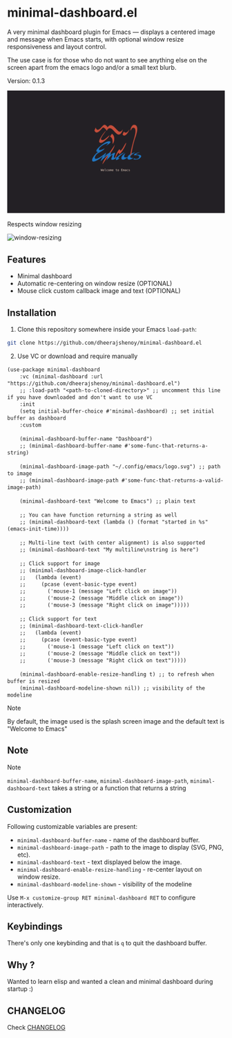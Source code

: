 # minimal-dashboard.el

A very minimal dashboard plugin for Emacs — displays a centered image
and message when Emacs starts, with optional window resize
responsiveness and layout control.

The use case is for those who do not want to see anything else on the
screen apart from the emacs logo and/or a small text blurb.

Version: 0.1.3

![screenshot](screenshot.png)

Respects window resizing

![window-resizing](resizing.gif)

## Features

- Minimal dashboard
- Automatic re-centering on window resize (OPTIONAL)
- Mouse click custom callback image and text (OPTIONAL)

## Installation

1. Clone this repository somewhere inside your Emacs `load-path`:

```sh
git clone https://github.com/dheerajshenoy/minimal-dashboard.el
```

2. Use VC or download and require manually

```elisp
(use-package minimal-dashboard
    :vc (minimal-dashboard :url "https://github.com/dheerajshenoy/minimal-dashboard.el")
    ;; :load-path "<path-to-cloned-directory>" ;; uncomment this line if you have downloaded and don't want to use VC
    :init
    (setq initial-buffer-choice #'minimal-dashboard) ;; set initial buffer as dashboard
    :custom

    (minimal-dashboard-buffer-name "Dashboard")
    ;; (minimal-dashboard-buffer-name #'some-func-that-returns-a-string)

    (minimal-dashboard-image-path "~/.config/emacs/logo.svg") ;; path to image
    ;; (minimal-dashboard-image-path #'some-func-that-returns-a-valid-image-path)

    (minimal-dashboard-text "Welcome to Emacs") ;; plain text

    ;; You can have function returning a string as well
    ;; (minimal-dashboard-text (lambda () (format "started in %s" (emacs-init-time))))

    ;; Multi-line text (with center alignment) is also supported
    ;; (minimal-dashboard-text "My multiline\nstring is here")

    ;; Click support for image
    ;; (minimal-dashboard-image-click-handler
    ;;   (lambda (event)
    ;;     (pcase (event-basic-type event)
    ;;       ('mouse-1 (message "Left click on image"))
    ;;       ('mouse-2 (message "Middle click on image"))
    ;;       ('mouse-3 (message "Right click on image")))))

    ;; Click support for text
    ;; (minimal-dashboard-text-click-handler
    ;;   (lambda (event)
    ;;     (pcase (event-basic-type event)
    ;;       ('mouse-1 (message "Left click on text"))
    ;;       ('mouse-2 (message "Middle click on text"))
    ;;       ('mouse-3 (message "Right click on text")))))

    (minimal-dashboard-enable-resize-handling t) ;; to refresh when buffer is resized
    (minimal-dashboard-modeline-shown nil)) ;; visibility of the modeline
```

> [!NOTE]
> By default, the image used is the splash screen image and the default text is "Welcome to Emacs"

## Note

> [!NOTE]
> `minimal-dashboard-buffer-name`, `minimal-dashboard-image-path`, `minimal-dashboard-text`
> takes a string or a function that returns a string

## Customization

Following customizable variables are present:

- `minimal-dashboard-buffer-name` - name of the dashboard buffer.
- `minimal-dashboard-image-path` - path to the image to display (SVG, PNG, etc).
- `minimal-dashboard-text` - text displayed below the image.
- `minimal-dashboard-enable-resize-handling` -  re-center layout on window resize.
- `minimal-dashboard-modeline-shown` - visibility of the modeline

Use `M-x customize-group RET minimal-dashboard RET` to configure interactively.

## Keybindings

There's only one keybinding and that is `q` to quit the dashboard buffer.

## Why ?

Wanted to learn elisp and wanted a clean and minimal dashboard during startup :)
## CHANGELOG

Check [CHANGELOG](./CHANGELOG.md)
